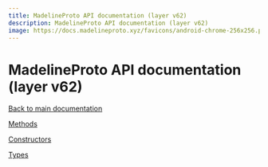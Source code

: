 ```yaml
---
title: MadelineProto API documentation (layer v62)
description: MadelineProto API documentation (layer v62)
image: https://docs.madelineproto.xyz/favicons/android-chrome-256x256.png
---
```

# MadelineProto API documentation (layer v62)  

[Back to main documentation](..)  


[Methods](methods/)

[Constructors](constructors/)

[Types](types/)